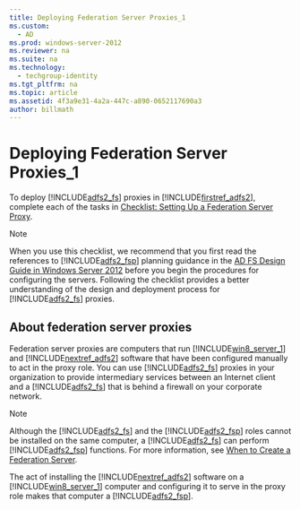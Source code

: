 ```yaml
---
title: Deploying Federation Server Proxies_1
ms.custom: 
  - AD
ms.prod: windows-server-2012
ms.reviewer: na
ms.suite: na
ms.technology: 
  - techgroup-identity
ms.tgt_pltfrm: na
ms.topic: article
ms.assetid: 4f3a9e31-4a2a-447c-a890-0652117690a3
author: billmath
---
```

# Deploying Federation Server Proxies_1
To deploy [!INCLUDE[adfs2_fs](../Token/adfs2_fs_md.md)] proxies in [!INCLUDE[firstref_adfs2](../Token/firstref_adfs2_md.md)], complete each of the tasks in [Checklist: Setting Up a Federation Server Proxy](../Topic/Checklist--Setting-Up-a-Federation-Server-Proxy.md).  
  
> [!NOTE]  
> When you use this checklist, we recommend that you first read the references to [!INCLUDE[adfs2_fsp](../Token/adfs2_fsp_md.md)] planning guidance in the [AD FS Design Guide in Windows Server 2012](../Topic/AD-FS-Design-Guide-in-Windows-Server-2012.md) before you begin the procedures for configuring the servers. Following the checklist provides a better understanding of the design and deployment process for [!INCLUDE[adfs2_fs](../Token/adfs2_fs_md.md)] proxies.  
  
## About federation server proxies  
Federation server proxies are computers that run [!INCLUDE[win8_server_1](../Token/win8_server_1_md.md)] and [!INCLUDE[nextref_adfs2](../Token/nextref_adfs2_md.md)] software that have been configured manually to act in the proxy role. You can use [!INCLUDE[adfs2_fs](../Token/adfs2_fs_md.md)] proxies in your organization to provide intermediary services between an Internet client and a [!INCLUDE[adfs2_fs](../Token/adfs2_fs_md.md)] that is behind a firewall on your corporate network.  
  
> [!NOTE]  
> Although the [!INCLUDE[adfs2_fs](../Token/adfs2_fs_md.md)] and the [!INCLUDE[adfs2_fsp](../Token/adfs2_fsp_md.md)] roles cannot be installed on the same computer, a [!INCLUDE[adfs2_fs](../Token/adfs2_fs_md.md)] can perform [!INCLUDE[adfs2_fsp](../Token/adfs2_fsp_md.md)] functions. For more information, see [When to Create a Federation Server](../Topic/When-to-Create-a-Federation-Server.md).  
  
The act of installing the [!INCLUDE[nextref_adfs2](../Token/nextref_adfs2_md.md)] software on a [!INCLUDE[win8_server_1](../Token/win8_server_1_md.md)] computer and configuring it to serve in the proxy role makes that computer a [!INCLUDE[adfs2_fsp](../Token/adfs2_fsp_md.md)].  
  
